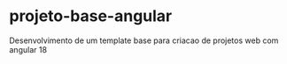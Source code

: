 # projeto-base-angular
Desenvolvimento de um template base para criacao de projetos web com angular 18
